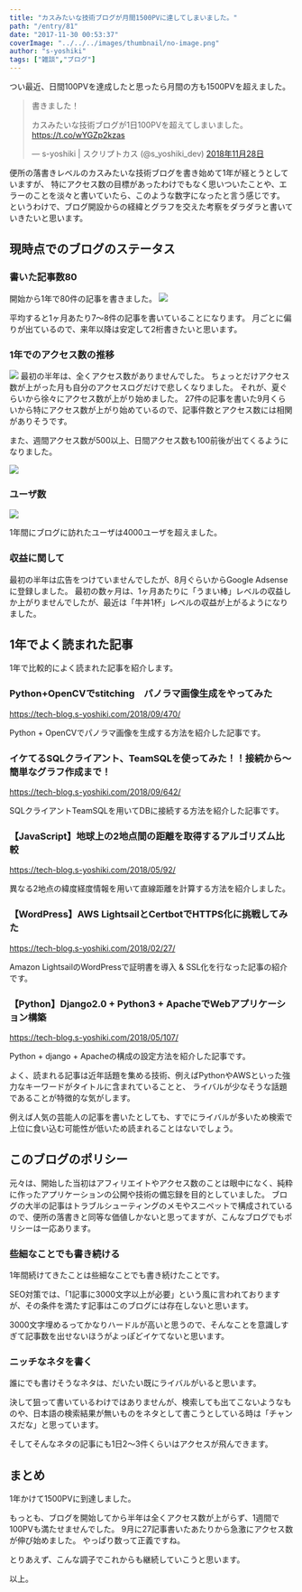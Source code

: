 ```yaml
---
title: "カスみたいな技術ブログが月間1500PVに達してしまいました。"
path: "/entry/81"
date: "2017-11-30 00:53:37"
coverImage: "../../../images/thumbnail/no-image.png"
author: "s-yoshiki"
tags: ["雑談","ブログ"]
---
```


つい最近、日間100PVを達成したと思ったら月間の方も1500PVを超えました。

<blockquote class="twitter-tweet" data-lang="ja">
<p lang="ja" dir="ltr">書きました！

カスみたいな技術ブログが1日100PVを超えてしまいました。<a href="https://t.co/wYGZp2kzas">https://t.co/wYGZp2kzas</a>

— s-yoshiki | スクリプトカス (@s_yoshiki_dev) <a href="https://twitter.com/s_yoshiki_dev/status/1067810532676096000?ref_src=twsrc%5Etfw">2018年11月28日</a></blockquote>

<script async="" src="https://platform.twitter.com/widgets.js" charset="utf-8"></script>

便所の落書きレベルのカスみたいな技術ブログを書き始めて1年が経とうとしていますが、
特にアクセス数の目標があったわけでもなく思いついたことや、エラーのことを淡々と書いていたら、このような数字になったと言う感じです。
というわけで、ブログ開設からの経緯とグラフを交えた考察をダラダラと書いていきたいと思います。

## 現時点でのブログのステータス

### 書いた記事数80

開始から1年で80件の記事を書きました。
<img src="https://pbs.twimg.com/media/DtGSwpNVYAAZH1o.jpg">

平均すると1ヶ月あたり7〜8件の記事を書いていることになります。
月ごとに偏りが出ているので、来年以降は安定して2桁書きたいと思います。

### 1年でのアクセス数の推移

<img src="https://pbs.twimg.com/media/DtVv94gVYAAkNYP.jpg">
最初の半年は、全くアクセス数がありませんでした。
ちょっとだけアクセス数が上がった月も自分のアクセスログだけで悲しくなりました。
それが、夏ぐらいから徐々にアクセス数が上がり始めました。
27件の記事を書いた9月くらいから特にアクセス数が上がり始めているので、記事件数とアクセス数には相関がありそうです。

また、週間アクセス数が500以上、日間アクセス数も100前後が出てくるようになりました。

<img src="https://pbs.twimg.com/media/DtVv_wFU4AUOhm9.jpg">

### ユーザ数

<img src="https://pbs.twimg.com/media/DtVwbFzU8AA7g6e.jpg">

1年間にブログに訪れたユーザは4000ユーザを超えました。

### 収益に関して

最初の半年は広告をつけていませんでしたが、8月ぐらいからGoogle Adsenseに登録しました。
最初の数ヶ月は、1ヶ月あたりに「うまい棒」レベルの収益しか上がりませんでしたが、最近は「牛丼1杯」レベルの収益が上がるようになりました。

## 1年でよく読まれた記事

1年で比較的によく読まれた記事を紹介します。

### Python+OpenCVでstitching　パノラマ画像生成をやってみた

https://tech-blog.s-yoshiki.com/2018/09/470/

Python + OpenCVでパノラマ画像を生成する方法を紹介した記事です。

### イケてるSQLクライアント、TeamSQLを使ってみた！！接続から〜簡単なグラフ作成まで！

https://tech-blog.s-yoshiki.com/2018/09/642/

SQLクライアントTeamSQLを用いてDBに接続する方法を紹介した記事です。

### 【JavaScript】地球上の2地点間の距離を取得するアルゴリズム比較

https://tech-blog.s-yoshiki.com/2018/05/92/

異なる2地点の緯度経度情報を用いて直線距離を計算する方法を紹介しました。

### 【WordPress】AWS LightsailとCertbotでHTTPS化に挑戦してみた

https://tech-blog.s-yoshiki.com/2018/02/27/

Amazon LightsailのWordPressで証明書を導入 & SSL化を行なった記事の紹介です。

### 【Python】Django2.0 + Python3 + ApacheでWebアプリケーション構築

https://tech-blog.s-yoshiki.com/2018/05/107/

Python + django + Apacheの構成の設定方法を紹介した記事です。

よく、読まれる記事は近年話題を集める技術、例えばPythonやAWSといった強力なキーワードがタイトルに含まれていることと、
ライバルが少なそうな話題であることが特徴的な気がします。

例えば人気の芸能人の記事を書いたとしても、すでにライバルが多いため検索で上位に食い込む可能性が低いため読まれることはないでしょう。

## このブログのポリシー

元々は、開始した当初はアフィリエイトやアクセス数のことは眼中になく、純粋に作ったアプリケーションの公開や技術の備忘録を目的としていました。
ブログの大半の記事はトラブルシューティングのメモやスニペットで構成されているので、便所の落書きと同等な価値しかないと思ってますが、こんなブログでもポリシーは一応あります。

### 些細なことでも書き続ける

1年間続けてきたことは些細なことでも書き続けたことです。

SEO対策では、「1記事に3000文字以上が必要」という風に言われておりますが、その条件を満たす記事はこのブログには存在しないと思います。

3000文字埋めるってかなりハードルが高いと思うので、そんなことを意識しすぎて記事数を出せないほうがよっぽどイケてないと思います。

### ニッチなネタを書く

誰にでも書けそうなネタは、だいたい既にライバルがいると思います。

決して狙って書いているわけではありませんが、検索しても出てこないようなものや、日本語の検索結果が無いものをネタとして書こうとしている時は「チャンスだな」と思っています。

そしてそんなネタの記事にも1日2〜3件くらいはアクセスが飛んできます。

## まとめ

1年かけて1500PVに到達しました。

もっとも、ブログを開始してから半年は全くアクセス数が上がらず、1週間で100PVも満たせませんでした。
9月に27記事書いたあたりから急激にアクセス数が伸び始めました。
やっぱり数って正義ですね。

とりあえず、こんな調子でこれからも継続していこうと思います。

以上。
